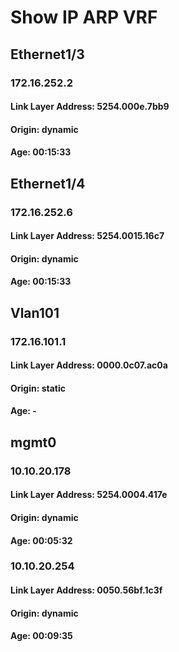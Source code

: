
# Show IP ARP VRF
## Ethernet1/3
### 172.16.252.2
#### Link Layer Address: 5254.000e.7bb9
#### Origin: dynamic
#### Age: 00:15:33
## Ethernet1/4
### 172.16.252.6
#### Link Layer Address: 5254.0015.16c7
#### Origin: dynamic
#### Age: 00:15:33
## Vlan101
### 172.16.101.1
#### Link Layer Address: 0000.0c07.ac0a
#### Origin: static
#### Age: -
## mgmt0
### 10.10.20.178
#### Link Layer Address: 5254.0004.417e
#### Origin: dynamic
#### Age: 00:05:32
### 10.10.20.254
#### Link Layer Address: 0050.56bf.1c3f
#### Origin: dynamic
#### Age: 00:09:35